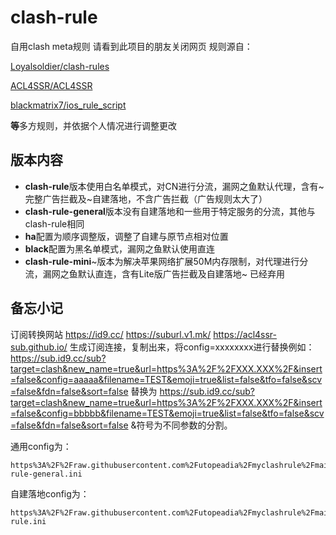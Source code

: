 # clash-rule

自用clash meta规则
请看到此项目的朋友关闭网页
规则源自：

[Loyalsoldier/clash-rules](https://github.com/Loyalsoldier/clash-rules)

[ACL4SSR/ACL4SSR](https://github.com/ACL4SSR/ACL4SSR)

[blackmatrix7/ios_rule_script](https://github.com/blackmatrix7/ios_rule_script)

**等**多方规则，并依据个人情况进行调整更改
## 版本内容
* **clash-rule**版本使用白名单模式，对CN进行分流，漏网之鱼默认代理，含有~完整广告拦截及~自建落地，不含广告拦截（广告规则太大了）
* **clash-rule-general**版本没有自建落地和一些用于特定服务的分流，其他与clash-rule相同
* **ha**配置为顺序调整版，调整了自建与原节点相对位置
* **black**配置为黑名单模式，漏网之鱼默认使用直连
* **clash-rule-mini**~版本为解决苹果网络扩展50M内存限制，对代理进行分流，漏网之鱼默认直连，含有Lite版广告拦截及自建落地~ 已经弃用

## 备忘小记

订阅转换网站
https://id9.cc/
https://suburl.v1.mk/
https://acl4ssr-sub.github.io/
生成订阅连接，复制出来，将config=xxxxxxxx进行替换例如：
https://sub.id9.cc/sub?target=clash&new_name=true&url=https%3A%2F%2FXXX.XXX%2F&insert=false&config=aaaaa&filename=TEST&emoji=true&list=false&tfo=false&scv=false&fdn=false&sort=false
替换为
https://sub.id9.cc/sub?target=clash&new_name=true&url=https%3A%2F%2FXXX.XXX%2F&insert=false&config=bbbbb&filename=TEST&emoji=true&list=false&tfo=false&scv=false&fdn=false&sort=false
&符号为不同参数的分割。

通用config为：

```http
https%3A%2F%2Fraw.githubusercontent.com%2Futopeadia%2Fmyclashrule%2Fmain%2Fclash-rule-general.ini
```

自建落地config为：

```http
https%3A%2F%2Fraw.githubusercontent.com%2Futopeadia%2Fmyclashrule%2Fmain%2Fclash-rule.ini
```
